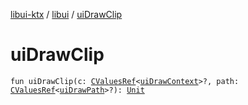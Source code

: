 [libui-ktx](../index.md) / [libui](index.md) / [uiDrawClip](./ui-draw-clip.md)

# uiDrawClip

`fun uiDrawClip(c: `[`CValuesRef`](../kotlinx.cinterop/-c-values-ref/index.md)`<`[`uiDrawContext`](ui-draw-context.md)`>?, path: `[`CValuesRef`](../kotlinx.cinterop/-c-values-ref/index.md)`<`[`uiDrawPath`](ui-draw-path.md)`>?): `[`Unit`](https://kotlinlang.org/api/latest/jvm/stdlib/kotlin/-unit/index.html)